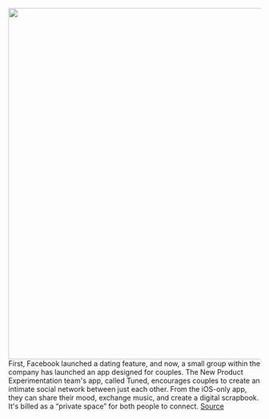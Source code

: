 <img src='https://cdn.vox-cdn.com/thumbor/xnpCqdt8FAZC0Ntumel2elcJgh8=/0x0:2094x1396/1200x800/filters:focal(880x531:1214x865)/cdn.vox-cdn.com/uploads/chorus_image/image/66617136/facebooktuned.0.jpg' width='700px' /><br/>
First, Facebook launched a dating feature, and now, a small group within the company has launched an app designed for couples. The New Product Experimentation team's app, called Tuned, encourages couples to create an intimate social network between just each other. From the iOS-only app, they can share their mood, exchange music, and create a digital scrapbook. It's billed as a “private space” for both people to connect.
<a href='https://www.theverge.com/2020/4/7/21212139/facebook-tuned-app-relationship-couples-launch'> Source <a/>